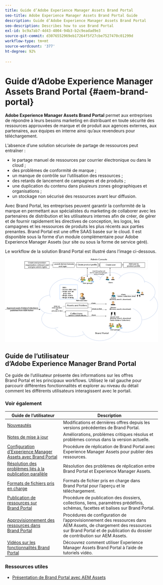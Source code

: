 ```yaml
---
title: Guide d’Adobe Experience Manager Assets Brand Portal
seo-title: Adobe Experience Manager Assets Brand Portal Guide
description: Guide d’Adobe Experience Manager Assets Brand Portal
seo-description: Describes how to use Brand Portal
exl-id: bc9a7ab7-4d43-4004-94b3-b2c9eadad9e3
source-git-commit: d3076552969eb17264f5f27cbe7527470c01299d
workflow-type: tm+mt
source-wordcount: '377'
ht-degree: 92%

---
```


# Guide d’Adobe Experience Manager Assets Brand Portal {#aem-brand-portal}

**Adobe Experience Manager Assets Brand Portal** permet aux entreprises de répondre à leurs besoins marketing en distribuant en toute sécurité des ressources approuvées de marque et de produit aux agences externes, aux partenaires, aux équipes en interne ainsi qu’aux revendeurs pour téléchargement.

L’absence d’une solution sécurisée de partage de ressources peut entraîner :

* le partage manuel de ressources par courrier électronique ou dans le cloud ;
* des problèmes de conformité de marque ;
* un manque de contrôle sur l’utilisation des ressources ;
* des retards de lancement de campagnes et de produits ;
* une duplication du contenu dans plusieurs zones géographiques et organisations ;
* un stockage non sécurisé des ressources avant leur diffusion.

Avec Brand Portal, les entreprises peuvent garantir la conformité de la marque en permettant aux spécialistes du marketing de collaborer avec les partenaires de distribution et les utilisateurs internes afin de créer, de gérer et de fournir rapidement les directives de conception, les logos, les campagnes et les ressources de produits les plus récents aux parties prenantes.
Brand Portal est une offre SAAS basée sur le cloud. Il est disponible sous la forme d’un module complémentaire pour Adobe Experience Manager Assets (sur site ou sous la forme de service géré).

Le workflow de la solution Brand Portal est illustré dans l’image ci-dessous.

![](assets/BPWorkflow1.png)

## Guide de l’utilisateur d’Adobe Experience Manager Brand Portal

Ce guide de l’utilisateur présente des informations sur les offres Brand Portal et les principaux workflows. Utilisez le rail gauche pour parcourir différentes fonctionnalités et explorer au niveau du détail comment les différents utilisateurs interagissent avec le portail.

### Voir également

| Guide de l’utilisateur | Description |
|--- |---|
| [Nouveautés](whats-new.md) | Modifications et dernières offres depuis les versions précédentes de Brand Portal. |
| [Notes de mise à jour](brand-portal-release-notes.md) | Améliorations, problèmes critiques résolus et problèmes connus dans la version actuelle. |
| [Configuration d’Experience Manager Assets avec Brand Portal](../using/configure-aem-assets-with-brand-portal.md) | Procédure de réplication de Brand Portal avec Experience Manager Assets pour publier des ressources. |
| [Résolution des problèmes liés à la publication parallèle](troubleshoot-parallel-publishing.md) | Résolution des problèmes de réplication entre Brand Portal et Experience Manager Assets. |
| [Formats de fichiers pris en charge](brand-portal-supported-formats.md) | Formats de fichier pris en charge dans Brand Portal pour l’aperçu et le téléchargement. |
| [Publication de ressources sur Brand Portal](brand-portal-sharing-folders.md) | Procédure de publication des dossiers, collections, liens, paramètres prédéfinis, schémas, facettes et balises sur Brand Portal. |
| [Approvisionnement des ressources dans Brand Portal](brand-portal-asset-sourcing.md) | Procédures de configuration de l’approvisionnement des ressources dans AEM Assets, de chargement des ressources sur Brand Portal et de publication du dossier de contribution sur AEM Assets. |
| [Vidéos sur les fonctionnalités Brand Portal](https://experienceleague.adobe.com/?lang=en&amp;tag=Brand+Portal#recommended/solutions/experience-manager) | Découvrez comment utiliser Experience Manager Assets Brand Portal à l’aide de tutoriels vidéo. |

### Ressources utiles

* [Présentation de Brand Portal avec AEM Assets](https://experienceleague.adobe.com/docs/experience-manager-brand-portal/using/home.html?lang=fr)
